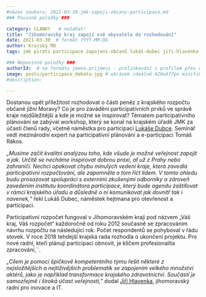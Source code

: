 ```yaml
---
#název souboru: 2021-03-30-jmk-zapoji-obcany-participace.md
### Povinné položky ###

category: CLANKY   # nešahat!
title: "Jihomoravský kraj zapojí své obyvatele do rozhodování"
date: 2021-03-30  # formát YYYY-MM-DD
author: Krajský MO
tags: jmk piráti participace zapojení-občanů lukáš-dubec jiří-hlavenka # kategorie odděleny mezerami, např. volby zemědělství životní-prostředí piráti (viz https://jihomoravsky.pirati.cz/tags/)

### Nepovinné položky ###
authorId:  # ve formátu jmeno.prijmeni - prolinkování s profilem přes uid
image: posts/participace_debata.jpg # obrázek ideálně 420x677px minifikovaný přes https://tinypng.com/
#description:

---
```


Dostanou opět příležitost rozhodovat o části peněz z krajského rozpočtu občané jižní Moravy? Co je pro zavádění participativních prvků ve správě kraje nejdůležitější a kde je možné se inspirovat? Tématem participativního plánování se zabýval workshop, který se konal na krajském úřadě JMK za účasti členů rady, včetně náměstka pro participaci [Lukáše Dubce](https://jihomoravsky.pirati.cz/lide/lukas-dubec/). Seminář vedl mezinárodní expert na participativní plánování a e-participaci Tomáš Rákos.

*„Musíme začít kvalitní analýzou toho, kde všude je možné veřejnost zapojit a jak. Určitě se necháme inspirovat dobrou praxí, ať už z Prahy nebo zahraničí. Nechci opakovat chybu minulých vedení kraje, která zavedla participativní rozpočtování, ale zapomněla o tom říct lidem. V tomto ohledu budu prosazovat spolupráci s externími zkušenými odborníky a zároveň zavedením institutu koordinátora participace, který bude agendu zaštiťovat v rámci krajského úřadu a důsledně o ní komunikovat jak dovnitř tak i navenek,“* řekl Lukáš Dubec, náměstek hejtmana pro otevřenost a participaci. 

Participativní rozpočet fungoval v Jihomoravském kraji pod názvem „Váš kraj, Váš rozpočet“ každoročně od roku 2012 současně se zpracováním návrhu rozpočtu na následující rok. Počet respondentů se pohyboval v řádu stovek. V roce 2018 tehdejší krajská rada rozhodla o ukončení projektu. Pro nové radní, kteří plánují participaci obnovit, je klíčem profesionalita zpracování,¨.

*„Cílem je pomocí špičkově kompetentního týmu řešit některé z nejsložitějších a nejtíživějších problematik se zapojením velkého množství aktérů, jako je například transformace krajského zdravotnictví. Součástí je samozřejmě i široká účast veřejnosti,”* dodal [Jiří Hlavenka](https://jihomoravsky.pirati.cz/lide/jiri-hlavenka/), jihomoravský radní pro inovace a IT.
